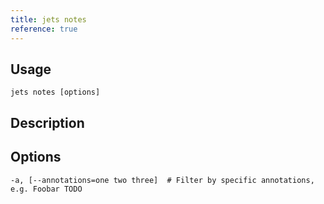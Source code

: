 ```yaml
---
title: jets notes
reference: true
---
```


## Usage

    jets notes [options]

## Description



## Options

```
-a, [--annotations=one two three]  # Filter by specific annotations, e.g. Foobar TODO
```

